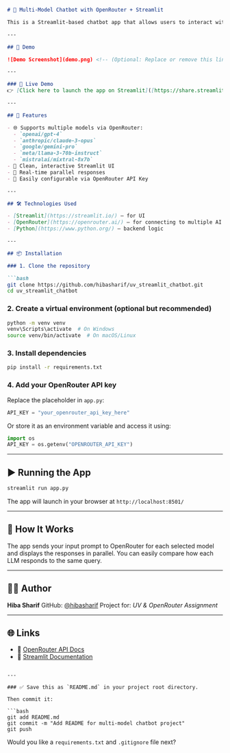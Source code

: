 
````markdown
# 🤖 Multi-Model Chatbot with OpenRouter + Streamlit

This is a Streamlit-based chatbot app that allows users to interact with multiple powerful language models (LLMs) using the [OpenRouter](https://openrouter.ai/) API. The app takes a user prompt and returns responses from **five different AI models** side-by-side.

---

## 📸 Demo

![Demo Screenshot](demo.png) <!-- (Optional: Replace or remove this line if you don't have a screenshot yet) -->

---

### 🚀 Live Demo  
👉 [Click here to launch the app on Streamlit]([https://share.streamlit.io/hibasharif/uv_streamlit_chatbot/main/uv_app.py](https://hibasharif-uv-streamlit-uv-app-jpuqyo.streamlit.app/))

---

## 🚀 Features

- 🌐 Supports multiple models via OpenRouter:
  - `openai/gpt-4`
  - `anthropic/claude-3-opus`
  - `google/gemini-pro`
  - `meta/llama-3-70b-instruct`
  - `mistralai/mixtral-8x7b`
- 🎨 Clean, interactive Streamlit UI
- 🔁 Real-time parallel responses
- 🔐 Easily configurable via OpenRouter API Key

---

## 🛠️ Technologies Used

- [Streamlit](https://streamlit.io/) – for UI
- [OpenRouter](https://openrouter.ai/) – for connecting to multiple AI models
- [Python](https://www.python.org/) – backend logic

---

## 📦 Installation

### 1. Clone the repository

```bash
git clone https://github.com/hibasharif/uv_streamlit_chatbot.git
cd uv_streamlit_chatbot
````

### 2. Create a virtual environment (optional but recommended)

```bash
python -m venv venv
venv\Scripts\activate  # On Windows
source venv/bin/activate  # On macOS/Linux
```

### 3. Install dependencies

```bash
pip install -r requirements.txt
```

### 4. Add your OpenRouter API key

Replace the placeholder in `app.py`:

```python
API_KEY = "your_openrouter_api_key_here"
```

Or store it as an environment variable and access it using:

```python
import os
API_KEY = os.getenv("OPENROUTER_API_KEY")
```

---

## ▶️ Running the App

```bash
streamlit run app.py
```

The app will launch in your browser at `http://localhost:8501/`

---

## 🧠 How It Works

The app sends your input prompt to OpenRouter for each selected model and displays the responses in parallel. You can easily compare how each LLM responds to the same query.


---

## 🙋‍♀️ Author

**Hiba Sharif**
GitHub: [@hibasharif](https://github.com/hibasharif)
Project for: *UV & OpenRouter Assignment*

---

## 🌐 Links

* 🔗 [OpenRouter API Docs](https://openrouter.ai/docs)
* 🎨 [Streamlit Documentation](https://docs.streamlit.io/)

````

---

### ✅ Save this as `README.md` in your project root directory.

Then commit it:

```bash
git add README.md
git commit -m "Add README for multi-model chatbot project"
git push
````

Would you like a `requirements.txt` and `.gitignore` file next?
